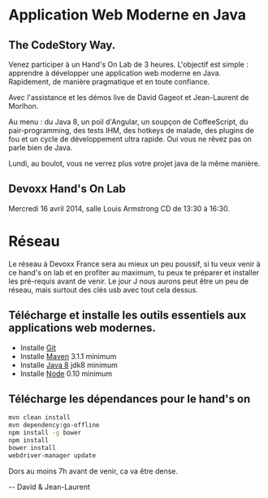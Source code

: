 # Application Web Moderne en Java
## The CodeStory Way.

Venez participer à un Hand's On Lab de 3 heures. L'objectif est simple : apprendre à développer une application web moderne en Java. Rapidement, de manière pragmatique et en toute confiance.

Avec l'assistance et les démos live de David Gageot et Jean-Laurent de Morlhon.

Au menu : du Java 8, un poil d'Angular, un soupçon de CoffeeScript, du pair-programming, des tests IHM, des hotkeys de malade, des plugins de fou et un cycle de développement ultra rapide. Oui vous ne rêvez pas on parle bien de Java.

Lundi, au boulot, vous ne verrez plus votre projet java de la même manière.

## Devoxx Hand's On Lab

Mercredi 16 avril 2014, salle Louis Armstrong CD de 13:30 à 16:30.

# Réseau

Le réseau à Devoxx France sera au mieux un peu poussif, si tu veux venir à ce hand's on lab et en profiter au maximum, tu peux te préparer et installer les pré-requis avant de venir.
Le jour J nous aurons peut être un peu de réseau, mais surtout des clés usb avec tout cela dessus.

## Télécharge et installe les outils essentiels aux applications web modernes.

+ Installe [Git](http://git-scm.com/downloads)
+ Installe [Maven](http://maven.apache.org/download.cgi) 3.1.1 minimum
+ Installe [Java 8](http://www.oracle.com/technetwork/java/javase/downloads/jdk8-downloads-2133151.html) jdk8 minimum
+ Installe [Node](http://nodejs.org/download/) 0.10 minimum

## Télécharge les dépendances pour le hand's on

```bash
mvn clean install
mvn dependency:go-offline
npm install -g bower
npm install
bower install
webdriver-manager update
```

Dors au moins 7h avant de venir, ca va être dense.

-- David & Jean-Laurent
